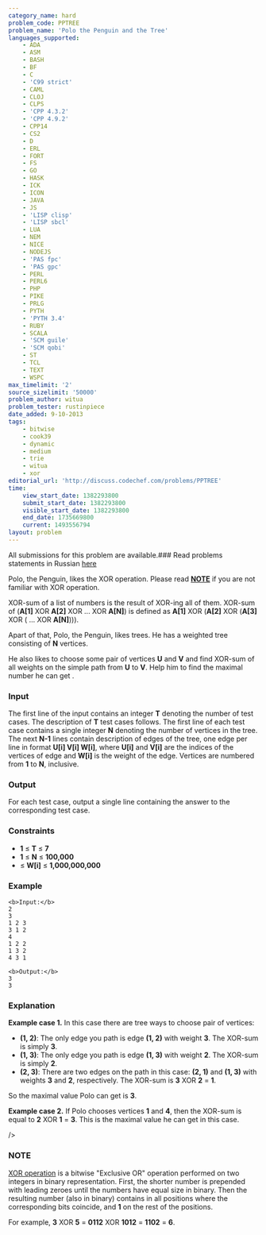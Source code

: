 ```yaml
---
category_name: hard
problem_code: PPTREE
problem_name: 'Polo the Penguin and the Tree'
languages_supported:
    - ADA
    - ASM
    - BASH
    - BF
    - C
    - 'C99 strict'
    - CAML
    - CLOJ
    - CLPS
    - 'CPP 4.3.2'
    - 'CPP 4.9.2'
    - CPP14
    - CS2
    - D
    - ERL
    - FORT
    - FS
    - GO
    - HASK
    - ICK
    - ICON
    - JAVA
    - JS
    - 'LISP clisp'
    - 'LISP sbcl'
    - LUA
    - NEM
    - NICE
    - NODEJS
    - 'PAS fpc'
    - 'PAS gpc'
    - PERL
    - PERL6
    - PHP
    - PIKE
    - PRLG
    - PYTH
    - 'PYTH 3.4'
    - RUBY
    - SCALA
    - 'SCM guile'
    - 'SCM qobi'
    - ST
    - TCL
    - TEXT
    - WSPC
max_timelimit: '2'
source_sizelimit: '50000'
problem_author: witua
problem_tester: rustinpiece
date_added: 9-10-2013
tags:
    - bitwise
    - cook39
    - dynamic
    - medium
    - trie
    - witua
    - xor
editorial_url: 'http://discuss.codechef.com/problems/PPTREE'
time:
    view_start_date: 1382293800
    submit_start_date: 1382293800
    visible_start_date: 1382293800
    end_date: 1735669800
    current: 1493556794
layout: problem
---
```

All submissions for this problem are available.###  Read problems statements in Russian [here](http://www.codechef.com/download/translated/COOK39/russian/PPTREE.pdf)

Polo, the Penguin, likes the XOR operation. Please read [**NOTE**](#NOTE) if you are not familiar with XOR operation.

XOR-sum of a list of numbers is the result of XOR-ing all of them. XOR-sum of (**A\[1\]** XOR **A\[2\]** XOR ... XOR **A\[N\]**) is defined as **A\[1\]** XOR (**A\[2\]** XOR (**A\[3\]** XOR ( ... XOR **A\[N\]**))).

Apart of that, Polo, the Penguin, likes trees. He has a weighted tree consisting of **N** vertices.

He also likes to choose some pair of vertices **U** and **V** and find XOR-sum of all weights on the simple path from **U** to **V**. Help him to find the maximal number he can get .

### Input

The first line of the input contains an integer **T** denoting the number of test cases. The description of **T** test cases follows. The first line of each test case contains a single integer **N** denoting the number of vertices in the tree. The next **N-1** lines contain description of edges of the tree, one edge per line in format **U\[i\] V\[i\] W\[i\]**, where **U\[i\]** and **V\[i\]** are the indices of the vertices of edge and **W\[i\]** is the weight of the edge. Vertices are numbered from **1** to **N**, inclusive.

### Output

For each test case, output a single line containing the answer to the corresponding test case.

### Constraints

- **1** ≤ **T** ≤ **7**
- **1** ≤ **N** ≤ **100,000**
- ≤ **W\[i\]** ≤ **1,000,000,000**

### Example

```
<b>Input:</b>
2
3
1 2 3
3 1 2
4
1 2 2
1 3 2
4 3 1

<b>Output:</b>
3
3

```
### Explanation

**Example case 1.** In this case there are tree ways to choose pair of vertices:

- **(1, 2)**: The only edge you path is edge **(1, 2)** with weight **3**. The XOR-sum is simply **3**.
- **(1, 3)**: The only edge you path is edge **(1, 3)** with weight **2**. The XOR-sum is simply **2**.
- **(2, 3)**: There are two edges on the path in this case: **(2, 1)** and **(1, 3)** with weights **3** and **2**, respectively. The XOR-sum is **3** XOR **2** = **1**.

So the maximal value Polo can get is **3**.

**Example case 2.** If Polo chooses vertices **1** and **4**, then the XOR-sum is equal to **2** XOR **1** = **3**. This is the maximal value he can get in this case.


/>

### NOTE

[XOR operation](http://en.wikipedia.org/wiki/Exclusive_or) is a bitwise "Exclusive OR" operation performed on two integers in binary representation. First, the shorter number is prepended with leading zeroes until the numbers have equal size in binary. Then the resulting number (also in binary) contains  in all positions where the corresponding bits coincide, and **1** on the rest of the positions.

 For example, **3** XOR **5** = **0112** XOR **1012** = **1102** = **6**.